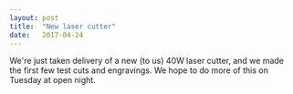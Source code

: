 ```yaml
---
layout: post
title:  "New laser cutter"
date:   2017-04-24
---
```


We're just taken delivery of a new (to us) 40W laser cutter, and we made the first few test cuts and engravings. We hope to do more of this on Tuesday at open night.

